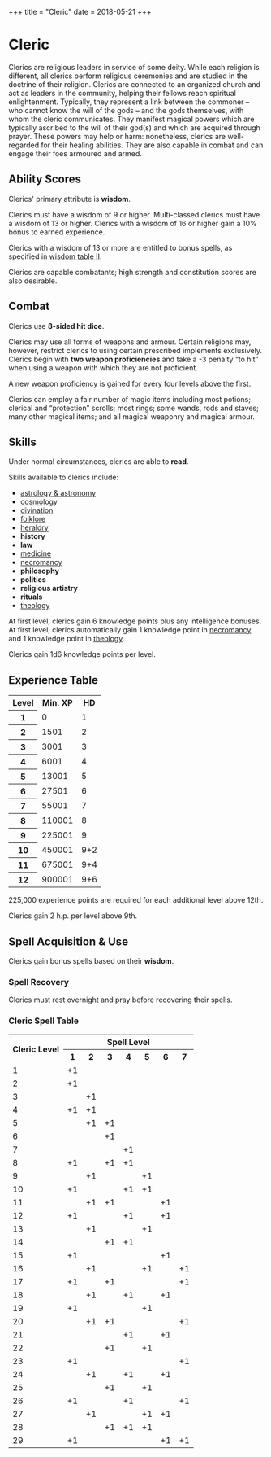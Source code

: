+++
title = "Cleric"
date = 2018-05-21
+++

# Cleric

Clerics are religious leaders in service of some deity.
While each religion is different, all clerics perform religious ceremonies and are studied in the doctrine of their religion.
Clerics are connected to an organized church and act as leaders in the community, helping their fellows reach spiritual enlightenment.
Typically, they represent a link between the commoner – who cannot know the will of the gods – and the gods themselves, with whom the cleric communicates.
They manifest magical powers which are typically ascribed to the will of their god(s) and which are acquired through prayer.
These powers may help or harm: nonetheless, clerics are well-regarded for their healing abilities.
They are also capable in combat and can engage their foes armoured and armed.

## Ability Scores

Clerics' primary attribute is **wisdom**.

Clerics must have a wisdom of 9 or higher.
Multi-classed clerics must have a wisdom of 13 or higher.
Clerics with a wisdom of 16 or higher gain a 10% bonus to earned experience.

Clerics with a wisdom of 13 or more are entitled to bonus spells, as specified in [wisdom table II](./wiki/characters/ability-scores.md#wisdom-table-ii-adjustments-for-clerics).

Clerics are capable combatants; high strength and constitution scores are also desirable.

## Combat

Clerics use **8-sided hit dice**.

Clerics may use all forms of weapons and armour.
Certain religions may, however, restrict clerics to using certain prescribed implements exclusively.
Clerics begin with **two weapon proficiencies** and take a -3 penalty “to hit” when using a weapon with which they are not proficient.

A new weapon proficiency is gained for every four levels above the first.

Clerics can employ a fair number of magic items including most potions; clerical and “protection” scrolls; most rings; some wands, rods and staves; many other magical items; and all magical weaponry and magical armour.

## Skills

Under normal circumstances, clerics are able to **read**.

Skills available to clerics include:
* [astrology & astronomy](./wiki/skills/astrology.md)
* [cosmology](./wiki/skills/cosmology.md)
* [divination](./wiki/skills/divination.md)
* [folklore](./wiki/skills/folklore.md)
* [heraldry](./wiki/skills/heraldry.md)
* **history**
* **law**
* [medicine](./wiki/skills/medicine.md)
* [necromancy](./wiki/skills/necromancy.md)
* **philosophy**
* **politics**
* **religious artistry**
* **rituals**
* [theology](./wiki/skills/theology.md)

At first level, clerics gain 6 knowledge points plus any intelligence bonuses.
At first level, clerics automatically gain 1 knowledge point in [necromancy](./wiki/skills/necromancy.md)
and 1 knowledge point in [theology](./wiki/skills/theology.md).

Clerics gain 1d6 knowledge points per level.

## Experience Table

<table>
<tr><th>Level</th><th>Min. XP</th><th>HD</th></tr>
<tr><th>1</td><td>0</td><td>1</td></tr>
<tr><th>2</td><td>1501</td><td>2</td></tr>
<tr><th>3</td><td>3001</td><td>3</td></tr>
<tr><th>4</td><td>6001</td><td>4</td></tr>
<tr><th>5</td><td>13001</td><td>5</td></tr>
<tr><th>6</td><td>27501</td><td>6</td></tr>
<tr><th>7</td><td>55001</td><td>7</td></tr>
<tr><th>8</td><td>110001</td><td>8</td></tr>
<tr><th>9</td><td>225001</td><td>9</td></tr>
<tr><th>10</td><td>450001</td><td>9+2</td></tr>
<tr><th>11</td><td>675001</td><td>9+4</td></tr>
<tr><th>12</td><td>900001</td><td>9+6</td></tr>
</table>

225,000 experience points are required for each additional level above 12th.

Clerics gain 2 h.p. per level above 9th.

## Spell Acquisition & Use

Clerics gain bonus spells based on their **wisdom**.

### Spell Recovery

Clerics must rest overnight and pray before recovering their spells.

### Cleric Spell Table

<table>
  <tr> <th rowspan="2">Cleric Level</th> <th colspan="7">Spell Level</th> </tr>
  <tr> <th>1</th> <th>2</th> <th>3</th> <th>4</th> <th>5</th> <th>6</th> <th>7</th> </tr>
  <tr> <td>1</td> <td>+1</td> <td></td> <td></td> <td></td> <td></td> <td></td> <td></td> </tr>
  <tr> <td>2</td> <td>+1</td> <td></td> <td></td> <td></td> <td></td> <td></td> <td></td> </tr>
  <tr> <td>3</td> <td></td> <td>+1</td> <td></td> <td></td> <td></td> <td></td> <td></td> </tr>
  <tr> <td>4</td> <td>+1</td> <td>+1</td> <td></td> <td></td> <td></td> <td></td> <td></td> </tr>
  <tr> <td>5</td> <td></td> <td>+1</td> <td>+1</td> <td></td> <td></td> <td></td> <td></td> </tr>
  <tr> <td>6</td> <td></td> <td></td> <td>+1</td> <td></td> <td></td> <td></td> <td></td> </tr>
  <tr> <td>7</td> <td></td> <td></td> <td></td> <td>+1</td> <td></td> <td></td> <td></td> </tr>
  <tr> <td>8</td> <td>+1</td> <td></td> <td>+1</td> <td>+1</td> <td></td> <td></td> <td></td> </tr>
  <tr> <td>9</td> <td></td> <td>+1</td> <td></td> <td></td> <td>+1</td> <td></td> <td></td> </tr>
  <tr> <td>10</td> <td>+1</td> <td></td> <td></td> <td>+1</td> <td>+1</td> <td></td> <td></td> </tr>
  <tr> <td>11</td> <td></td> <td>+1</td> <td>+1</td> <td></td> <td></td> <td>+1</td> <td></td> </tr>
  <tr> <td>12</td> <td>+1</td> <td></td> <td></td> <td>+1</td> <td></td> <td>+1</td> <td></td> </tr>
  <tr> <td>13</td> <td></td> <td>+1</td> <td></td> <td></td> <td>+1</td> <td></td> <td></td> </tr>
  <tr> <td>14</td> <td></td> <td></td> <td>+1</td> <td>+1</td> <td></td> <td></td> <td></td> </tr>
  <tr> <td>15</td> <td>+1</td> <td></td> <td></td> <td></td> <td></td> <td>+1</td> <td></td> </tr>
  <tr> <td>16</td> <td></td> <td>+1</td> <td></td> <td></td> <td>+1</td> <td></td> <td>+1</td> </tr>
  <tr> <td>17</td> <td>+1</td> <td></td> <td>+1</td> <td></td> <td></td> <td></td> <td>+1</td> </tr>
  <tr> <td>18</td> <td></td> <td>+1</td> <td></td> <td>+1</td> <td></td> <td>+1</td> <td></td> </tr>
  <tr> <td>19</td> <td>+1</td> <td></td> <td></td> <td></td> <td>+1</td> <td></td> <td></td> </tr>
  <tr> <td>20</td> <td></td> <td>+1</td> <td>+1</td> <td></td> <td></td> <td></td> <td>+1</td> </tr>
  <tr> <td>21</td> <td></td> <td></td> <td></td> <td>+1</td> <td></td> <td>+1</td> <td></td> </tr>
  <tr> <td>22</td> <td></td> <td></td> <td>+1</td> <td></td> <td>+1</td> <td></td> <td></td> </tr>
  <tr> <td>23</td> <td>+1</td> <td></td> <td></td> <td></td> <td></td> <td></td> <td>+1</td> </tr>
  <tr> <td>24</td> <td></td> <td>+1</td> <td></td> <td>+1</td> <td></td> <td>+1</td> <td></td> </tr>
  <tr> <td>25</td> <td></td> <td></td> <td>+1</td> <td></td> <td>+1</td> <td></td> <td></td> </tr>
  <tr> <td>26</td> <td>+1</td> <td></td> <td></td> <td>+1</td> <td></td> <td></td> <td>+1</td> </tr>
  <tr> <td>27</td> <td></td> <td>+1</td> <td></td> <td></td> <td>+1</td> <td>+1</td> <td></td> </tr>
  <tr> <td>28</td> <td></td> <td></td> <td>+1</td> <td>+1</td> <td>+1</td> <td></td> <td></td> </tr>
  <tr> <td>29</td> <td>+1</td> <td></td> <td></td> <td></td> <td></td> <td>+1</td> <td>+1</td> </tr>
</table>
